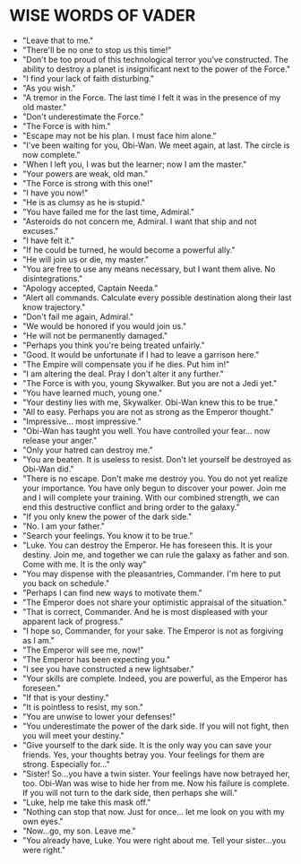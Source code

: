 # WISE WORDS OF VADER

- "Leave that to me."
- "There'll be no one to stop us this time!"
- "Don't be too proud of this
technological terror you've
constructed. The ability to
destroy a planet is insignificant
next to the power of the Force."
- "I find your lack of faith disturbing."
- "As you wish."
- "A tremor in the Force. The last
time I felt it was in the presence
of my old master."
- "Don't underestimate the Force."
- "The Force is with him."
- "Escape may not be his plan. I must face him alone."
- "I've been waiting for you, Obi-Wan.
We meet again, at last. The circle
is now complete."
- "When I left you, I was but the
learner; now I am the master."
- "Your powers are weak, old man."
- "The Force is strong with this one!"
- "I have you now!"
- "He is as clumsy as he is stupid."
- "You have failed me for the last time, Admiral."
- "Asteroids do not concern me, Admiral. I want that ship and not excuses."
- "I have felt it."
- "If he could be turned, he would 
		become a powerful ally."
- "He will join us or die, my master."
- "You are free to use any means necessary, but I want them alive. No disintegrations."
- "Apology accepted, Captain Needa."
- "Alert all commands.  Calculate 
		every possible destination along 
		their last know trajectory."
- "Don't fail me again, Admiral."
- "We would be honored if you would join us."
- "He will not be permanently damaged."
- "Perhaps you think you're being 
		treated unfairly."
- "Good.  It would be unfortunate if 
		I had to leave a garrison here."
- "The Empire will compensate you 
		if he dies.  Put him in!"
- "I am altering the deal.  Pray I 
		don't alter it any further."
- "The Force is with you, young 
		Skywalker.  But you are not a 
		Jedi yet."
- "You have learned much, young one."
- "Your destiny lies with me, 
		Skywalker.  Obi-Wan knew this to 
		be true."
- "All to easy.  Perhaps you are not 
		as strong as the Emperor thought."
- "Impressive... most impressive."
- "Obi-Wan has taught you well.  You 
		have controlled your fear... now 
		release your anger."
- "Only your hatred can destroy me."
- "You are beaten.  It is useless 
		to resist.  Don't let yourself 
		be destroyed as Obi-Wan did."
- "There is no escape.  Don't make 
		me destroy you.  You do not yet 
		realize your importance.  You 
		have only begun to discover your 
		power.  Join me and I will complete 
		your training.  With our combined 
		strength, we can end this destructive 
		conflict and bring order to the 
		galaxy."
- "If you only knew the power of the 
		dark side."
- "No.  I am your father."
- "Search your feelings.  You know 
		it to be true."
- "Luke.  You can destroy the Emperor.
		He has foreseen this.  It is your 
		destiny.  Join me, and together 
		we can rule the galaxy as father 
		and son.  Come with me.  It is the 
		only way"
- "You may dispense with the pleasantries,
Commander. I'm here to put you back on
schedule."
- "Perhaps I can find new ways to
motivate them."
- "The Emperor does not share your
optimistic appraisal of the situation."
- "That is correct, Commander. And he is most
displeased with your apparent lack of
progress."
- "I hope so, Commander, for your sake. The
Emperor is not as forgiving as I am."
- "The Emperor will see me, now!"
- "The Emperor has been expecting you."
- "I see you have constructed a new lightsaber."
- "Your skills are complete. Indeed, you are
powerful, as the Emperor has foreseen."
- "If that is your destiny."
- "It is pointless to resist, my son."
- "You are unwise to lower your defenses!"
- "You underestimate the power of the dark side.
If you will not fight, then you will meet
your destiny."
- "Give yourself to the dark side. It is the
only way you can save your friends. Yes, your
thoughts betray you. Your feelings for them
are strong. Especially for..."
- "Sister! So...you have a twin sister. Your
feelings have now betrayed her, too. Obi-Wan
was wise to hide her from me. Now his failure
is complete. If you will not turn to the dark
side, then perhaps she will."
- "Luke, help me take this mask off."
- "Nothing can stop that now. Just for once...
let me look on you with my own eyes."
- "Now...go, my son. Leave me."
- "You already have, Luke. You were right about
me. Tell your sister...you were right."